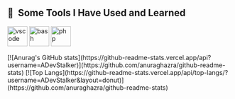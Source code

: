 <h2> 🚀 &nbsp;Some Tools I Have Used and Learned</h2>
<p align="left">
<img src="https://cdn.jsdelivr.net/gh/devicons/devicon/icons/vscode/vscode-original.svg" alt="vscode" width="45" height="45"/>
<img src="https://cdn.jsdelivr.net/gh/devicons/devicon/icons/bash/bash-original.svg" alt="bash" width="45" height="45"/>
<img src="https://cdn.jsdelivr.net/gh/devicons/devicon/icons/php/php-original.svg" alt="php" width="45" height="45"/>
</p>
[![Anurag's GitHub stats](https://github-readme-stats.vercel.app/api?username=ADevStalker)](https://github.com/anuraghazra/github-readme-stats)
[![Top Langs](https://github-readme-stats.vercel.app/api/top-langs/?username=ADevStalker&layout=donut)](https://github.com/anuraghazra/github-readme-stats)
